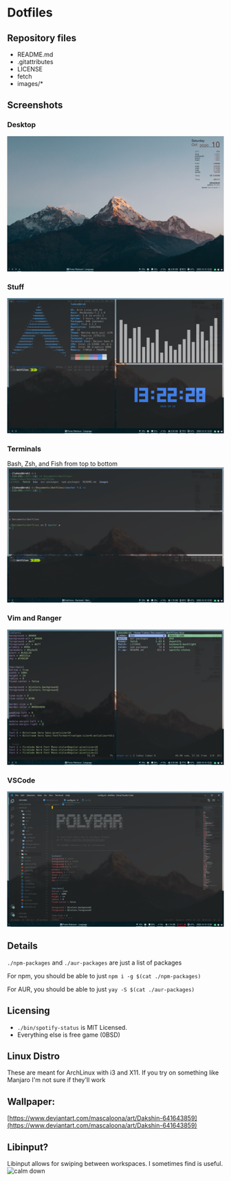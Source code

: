 # Dotfiles

## Repository files
- README.md
- .gitattributes
- LICENSE
- fetch
- images/*

## Screenshots
### Desktop
![desk](./images/desk.png)

### Stuff
![Screenshots](./images/misc.png)

### Terminals
Bash, Zsh, and Fish from top to bottom
![Terminals](./images/terminals.png)

### Vim and Ranger
![Vim and Ranger](./images/vim.png)

### VSCode
![VSCode](./images/code.png)

## Details

`./npm-packages` and `./aur-packages` are just a list of packages

For npm, you should be able to just `npm i -g $(cat ./npm-packages)`

For AUR, you should be able to just `yay -S $(cat ./aur-packages)`

## Licensing
- `./bin/spotify-status` is MIT Licensed.
- Everything else is free game (0BSD)

## Linux Distro
These are meant for ArchLinux with i3 and X11. If you try on something like Manjaro I'm not sure if they'll work

## Wallpaper:
[https://www.deviantart.com/mascaloona/art/Dakshin-641643859](https://www.deviantart.com/mascaloona/art/Dakshin-641643859)

## Libinput?
Libinput allows for swiping between workspaces. I sometimes find is useful.
![calm down](https://i.imgflip.com/2m0s2q.jpg)

